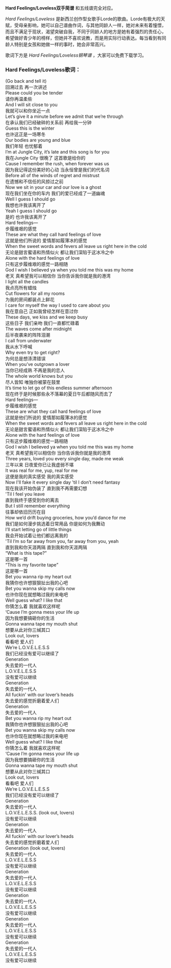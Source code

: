 

**Hard Feelings/Loveless双手简谱** 和五线谱完全对应。

_Hard Feelings/Loveless_
是新西兰创作型女歌手Lorde的歌曲。Lorde有极大的天赋，受母亲影响，她可以自己谱曲作词，与其他同龄人一样，她对未来有着憧憬，而且不满足于现状，渴望突破自我，不同于同龄人的地方是她有着强烈的责任心，希望做好青少年的榜样，但她并不喜欢说教，而是用实际行动表达。每当看到有同龄人特别是女孩和她做一样的事时，她会非常高兴。

歌词下方是 _Hard Feelings/Loveless钢琴谱_ ，大家可以免费下载学习。

### Hard Feelings/Loveless歌词：

(Go back and tell it)  
回溯过去 再一次讲述  
Please could you be tender  
请你再温柔些  
And I will sit close to you  
我就可以和你坐近一点  
Let’s give it a minute before we admit that we’re through  
在承认我们已经破碎的关系前 再给我一分钟  
Guess this is the winter  
也许这正是一场寒冬  
Our bodies are young and blue  
我们年轻 也忧郁着  
I’m at Jungle City, it’s late and this song is for you  
我在Jungle City 很晚了 这首歌是给你的  
Cause I remember the rush, when forever was us  
因为我记得这份美好的心动 当永恒曾是我们的代名词  
Before all of the winds of regret and mistrust  
在遗憾和不信任的风掠过之前  
Now we sit in your car and our love is a ghost  
现在我们坐在你的车内 我们的爱已经成了一道幽魂  
Well I guess I should go  
我想也许我该离开了  
Yeah I guess I should go  
是的 也许我该离开了  
Hard feelings—  
步履维艰的感觉  
These are what they call hard feelings of love  
这就是他们所说的 爱情那如履薄冰的感觉  
When the sweet words and fevers all leave us right here in the cold  
无论是甜言蜜语和热情似火 都让我们深陷于这冰冷之中  
Alone with the hard feelings of love  
只有这步履维艰的感觉一路相随  
God I wish I believed ya when you told me this was my home  
老天 真希望我可以相信你 当你告诉我你就是我的港湾  
I light all the candles  
我点亮所有蜡烛  
Cut flowers for all my rooms  
为我的房间都装点上鲜花  
I care for myself the way I used to care about you  
我在意自己 正如我曾经怎样在意过你  
These days, we kiss and we keep busy  
这些日子 我们亲吻 我们一直都忙碌着  
The waves come after midnight  
后半夜袭来的阵阵泪潮  
I call from underwater  
我从水下呼喊  
Why even try to get right?  
为何总是想涤清错误  
When you’ve outgrown a lover  
当你已经成熟 不再是我的恋人  
The whole world knows but you  
尽人皆知 唯独你被蒙在鼓里  
It’s time to let go of this endless summer afternoon  
现在终于是时候那些永不落幕的夏日午后都随风而去了  
Hard feelings—  
步履维艰的感觉  
These are what they call hard feelings of love  
这就是他们所说的 爱情那如履薄冰的感觉  
When the sweet words and fevers all leave us right here in the cold  
无论是甜言蜜语和热情似火 都让我们深陷于这冰冷之中  
Alone with the hard feelings of love  
只有这步履维艰的感觉一路相随  
God I wish I believed ya when you told me this was my home  
老天 真希望我可以相信你 当你告诉我你就是我的港湾  
Three years, loved you every single day, made me weak  
三年以来 日夜爱你已让我虚弱不堪  
It was real for me, yup, real for me  
这便是我的真实感受 我的真实感受  
Now I'll fake it every single day 'til I don’t need fantasy  
现在我该开始伪装了 直到我不再需要幻想  
'Til I feel you leave  
直到我终于感受到你的离去  
But I still remember everything  
往事却依旧历历在目  
How we’d drift buying groceries, how you’d dance for me  
我们是如何漫步挑选着日常用品 你是如何为我舞动  
I’ll start letting go of little things  
我会开始试着让他们都远离我的  
'Til I’m so far away from you, far away from you, yeah  
直到我和你天涯两隔 直到我和你天涯两隔  
“What is this tape?”  
这是哪一首  
“This is my favorite tape”  
这是哪一首  
Bet you wanna rip my heart out  
我猜你也许想狠狠扯出我的心吧  
Bet you wanna skip my calls now  
也许你现在就想略过我的来电吧  
Well guess what? I like that  
你猜怎么着 我就喜欢这样呢  
‘Cause I’m gonna mess your life up  
因为我想要搞砸你的生活  
Gonna wanna tape my mouth shut  
想要从此对你三缄其口  
Look out, lovers  
看看吧 爱人们  
We’re L.O.V.E.L.E.S.S  
我们已经没有爱可以继续了  
Generation  
失去爱的一代人  
L.O.V.E.L.E.S.S  
没有爱可以继续  
Generation  
失去爱的一代人  
All fuckin' with our lover’s heads  
失去爱的感觉折磨着爱人们  
Generation  
失去爱的一代人  
Bet you wanna rip my heart out  
我猜你也许想狠狠扯出我的心吧  
Bet you wanna skip my calls now  
也许你现在就想略过我的来电吧  
Well guess what? I like that  
你猜怎么着 我就喜欢这样呢  
‘Cause I’m gonna mess your life up  
因为我想要搞砸你的生活  
Gonna wanna tape my mouth shut  
想要从此对你三缄其口  
Look out, lovers  
看看吧 爱人们  
We’re L.O.V.E.L.E.S.S  
我们已经没有爱可以继续了  
Generation  
失去爱的一代人  
L.O.V.E.L.E.S.S. (look out, lovers)  
没有爱可以继续  
Generation  
失去爱的一代人  
All fuckin' with our lover’s heads  
失去爱的感觉折磨着爱人们  
Generation (look out, lovers)  
失去爱的一代人  
L.O.V.E.L.E.S.S  
没有爱可以继续  
Generation  
失去爱的一代人  
L.O.V.E.L.E.S.S  
没有爱可以继续  
Generation  
失去爱的一代人  
L.O.V.E.L.E.S.S  
没有爱可以继续  
Generation  
失去爱的一代人  
L.O.V.E.L.E.S.S  
没有爱可以继续  
Generation  
失去爱的一代人  
L.O.V.E.L.E.S.S  
没有爱可以继续

